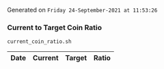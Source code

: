 Generated on `Friday 24-September-2021 at 11:53:26`

### Current to Target Coin Ratio
`current_coin_ratio.sh`

Date|Current|Target|Ratio
---|---|---|---

